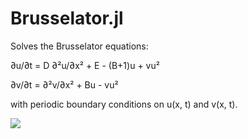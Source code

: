 # Brusselator.jl

Solves the Brusselator equations:

∂u/∂t = D ∂²u/∂x² + E - (B+1)u + vu²

∂v/∂t = ∂²v/∂x² + Bu - vu²

with periodic boundary conditions on u(x, t) and v(x, t).

![](http://users.uoa.gr/~navidcon/brusselator2.gif)
